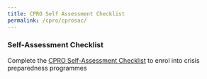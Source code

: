 ```yaml
---
title: CPRO Self Assessment Checklist
permalink: /cpro/cprosac/
---
```


### Self-Assessment Checklist

Complete the [CPRO Self-Assessment Checklist](www.go.gov.sg/cpro) to enrol into crisis preparedness programmes 
